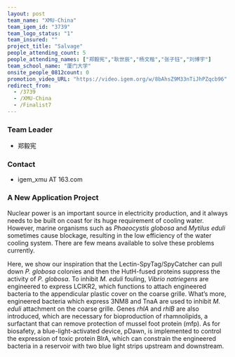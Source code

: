 ```yaml
---
layout: post
team_name: "XMU-China"
team_igem_id: "3739"
team_logo_status: "1"
team_insured: ""
project_title: "Salvage"
people_attending_count: 5
people_attending_names: ["郑毅宪","耿世辰","杨文楷","张子钰","刘博宇"]
team_school_name: "厦门大学"
onsite_people_0812count: 0
promotion_video_URL: "https://video.igem.org/w/8bAhsZ9M33nTiJhPZqcb96"
redirect_from:
  - /3739
  - /XMU-China
  - /Finalist7
---
```



### Team Leader
* 郑毅宪

### Contact
* igem_xmu AT 163.com

### A New Application Project

Nuclear power is an important source in electricity production, and it always needs to be built on coast for its huge requirement of cooling water. However, marine organisms such as *Phaeocystis globosa* and *Mytilus eduli* sometimes cause blockage, resulting in the low efficiency of the water cooling system. There are few means available to solve these problems currently.

Here, we show our inspiration that the Lectin-SpyTag/SpyCatcher can pull down *P. globosa* colonies and then the HutH-fused proteins suppress the activity of *P. globosa*. To inhibit *M. eduli* fouling, *Vibrio natriegens* are engineered to express LCIKR2, which functions to attach engineered bacteria to the appendicular plastic cover on the coarse grille. What’s more, engineered bacteria which express 3NM8 and TnaA are used to inhibit *M. eduli* attachment on the coarse grille. Genes *rhlA* and *rhlB* are also introduced, which are necessary for bioproduction of rhamnolipids, a surfactant that can remove protection of mussel foot protein (mfp). As for biosafety, a blue-light-activated device, pDawn, is implemented to control the expression of toxic protein BlrA, which can constrain the engineered bacteria in a reservoir with two blue light strips upstream and downstream.
